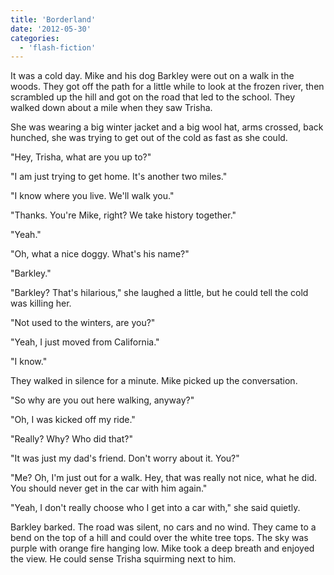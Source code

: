 ```yaml
---
title: 'Borderland'
date: '2012-05-30'
categories:
  - 'flash-fiction'
---
```


It was a cold day. Mike and his dog Barkley were out on a walk in the woods.
They got off the path for a little while to look at the frozen river, then
scrambled up the hill and got on the road that led to the school. They walked
down about a mile when they saw Trisha.

<!-- truncate -->


She was wearing a big winter jacket and a big wool hat, arms crossed, back
hunched, she was trying to get out of the cold as fast as she could.

"Hey, Trisha, what are you up to?"

"I am just trying to get home. It's another two miles."

"I know where you live. We'll walk you."

"Thanks. You're Mike, right? We take history together."

"Yeah."

"Oh, what a nice doggy. What's his name?"

"Barkley."

"Barkley? That's hilarious," she laughed a little, but he could tell the cold
was killing her.

"Not used to the winters, are you?"

"Yeah, I just moved from California."

"I know."

They walked in silence for a minute. Mike picked up the conversation.

"So why are you out here walking, anyway?"

"Oh, I was kicked off my ride."

"Really? Why? Who did that?"

"It was just my dad's friend. Don't worry about it. You?"

"Me? Oh, I'm just out for a walk. Hey, that was really not nice, what he did.
You should never get in the car with him again."

"Yeah, I don't really choose who I get into a car with," she said quietly.

Barkley barked. The road was silent, no cars and no wind. They came to a bend on
the top of a hill and could over the white tree tops. The sky was purple with
orange fire hanging low. Mike took a deep breath and enjoyed the view. He could
sense Trisha squirming next to him.

